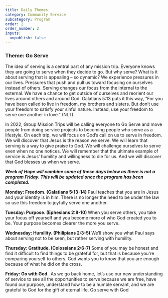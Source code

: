 ```yaml
---
title: Daily Themes
category: Community Service
subcategory: Program
order: 2
order_number: 2
inputs:
  unpublish: false
---
```


### ​​​**Theme: Go Serve**

<div><div><p>The idea of serving is a central part of any mission trip. Everyone knows they are going to serve when they decide to go. But why serve? What is it about serving that is appealing &ndash; so dynamic? We experience pressures in our lives. Pressures that push and pull us toward focusing on ourselves instead of others. Serving changes our focus from the internal to the external. We have a chance to get outside of ourselves and reorient our lives around others and around God. Galatians 5:13 puts it this way, &ldquo;For you have been called to live in freedom, my brothers and sisters. But don&rsquo;t use your freedom to satisfy your sinful nature. Instead, use your freedom to serve one another in love.&rdquo; (NLT).</p><p>In 2022, Group Mission Trips will be calling everyone to Go Serve and move people from doing service projects to becoming people who serve as a lifestyle. On each trip, we will focus on God&rsquo;s call on us to serve in freedom. We will discover that Jesus is the reason we serve. We will learn that serving is a way to give praise to God. We will challenge ourselves to serve even when no one notices. We will remember that the ultimate example of service is Jesus&rsquo; humility and willingness to die for us. And we will discover that God blesses us when we serve.</p><p><strong><em>Week of Hope will combine some of these days below as there is not a program Friday. This will be updated once the program has been completed.&nbsp;</em></strong></p><p><strong>Monday: Freedom. (Galatians 5:13-14)&nbsp;</strong>Paul teaches that you are in Jesus and your identity is in him. There is no longer the need to be under the law so use this freedom to joyfully serve one another.</p><p><strong>Tuesday: Purpose. (Ephesians 2:8-10)&nbsp;</strong>When you serve others, you take your focus off yourself and you become more of who God created you to be. Your purpose becomes clearer the more you serve.</p></div><div><div><div><p><strong>Wednesday: Humility. (Philipians 2:3-5)&nbsp;</strong>We&rsquo;ll show you what Paul says about serving not to be seen, but rather serving with humility.</p><p><strong>Thursday: Gratitude. (Colossians 2:6-7)&nbsp;</strong>Some of you may be honest and find it difficult to find things to be grateful for, but that is because you're comparing yourself to others. God wants you to know that you are enough because of what he did on the cross.</p><p><strong>Friday: Go with God. &nbsp;</strong>As we go back home, let&rsquo;s use our new understanding of service to see all the opportunities to serve because we are free, have found our purpose, understand how to be a humble servant, and we are grateful to God for the gift of eternal life. Go serve with God</p></div></div></div></div>
